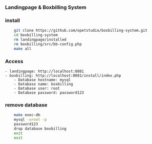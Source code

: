 ### Landingpage & Boxbilling System

### install
```bash
    git clone https://github.com/opetstudio/boxbilling-system.git
    cd boxbilling-system
    rm landingpage/installed
    rm boxbilling/src/bb-config.php
    make all
```
### Access

    - landingpage: http://localhost:8081
    - boxbilling: http://localhost:8081/install/index.php
        - Database hostname: mysql
        - Database name: boxbilling
        - Database user: root
        - Database password: password123

### remove database
```bash
    make exec-db
    mysql -uroot -p
    password123
    drop database boxbilling
    exit
    exit
```